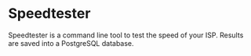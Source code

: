 # Speedtester

Speedtester is a command line tool to test the speed of your ISP. Results are saved into a PostgreSQL database.

